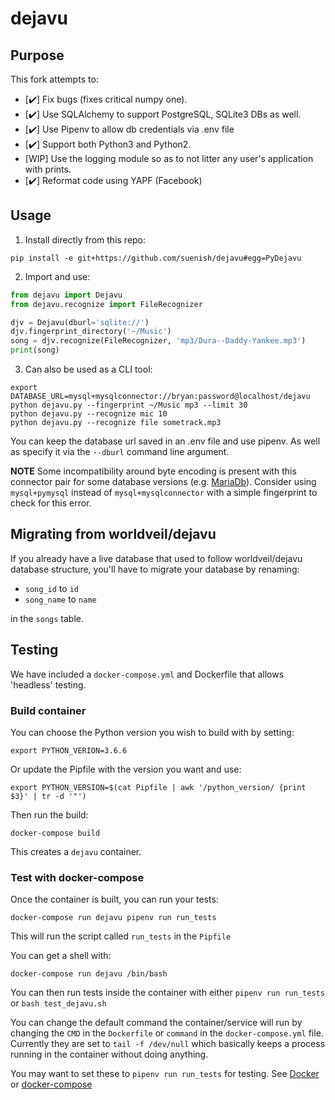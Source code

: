 # dejavu

## Purpose

This fork attempts to:

*   [:heavy_check_mark:] Fix bugs (fixes critical numpy one).
*   [:heavy_check_mark:] Use SQLAlchemy to support PostgreSQL, SQLite3 DBs as well.
*   [:heavy_check_mark:] Use Pipenv to allow db credentials via .env file
*   [:heavy_check_mark:] Support both Python3 and Python2.
*   [WIP] Use the logging module so as to not litter any user's application with prints.
*   [:heavy_check_mark:] Reformat code using YAPF (Facebook)

## Usage

1.  Install directly from this repo:

```commandline
pip install -e git+https://github.com/suenish/dejavu#egg=PyDejavu
```

2.  Import and use:

```python
from dejavu import Dejavu
from dejavu.recognize import FileRecognizer

djv = Dejavu(dburl='sqlite://')
djv.fingerprint_directory('~/Music')
song = djv.recognize(FileRecognizer, 'mp3/Dura--Daddy-Yankee.mp3')
print(song)
```

3.  Can also be used as a CLI tool:

```commandline
export DATABASE_URL=mysql+mysqlconnector://bryan:password@localhost/dejavu
python dejavu.py --fingerprint ~/Music mp3 --limit 30
python dejavu.py --recognize mic 10
python dejavu.py --recognize file sometrack.mp3
```

You can keep the database url saved in an .env file and use pipenv. As
well as specify it via the `--dburl` command line argument.

**NOTE** Some incompatibility around byte encoding is present with this connector pair
for some database versions (e.g. [MariaDb](https://mariadb.org/)).
Consider using `mysql+pymysql` instead of `mysql+mysqlconnector` with a simple
fingerprint to check for this error.

## Migrating from worldveil/dejavu

If you already have a live database that used to follow worldveil/dejavu
database structure, you'll have to migrate your database
by renaming:

*   `song_id` to `id`
*   `song_name` to `name`

in the `songs` table.

## Testing

We have included a `docker-compose.yml` and Dockerfile that allows 'headless' testing.

### Build container

You can choose the Python version you wish to build with by setting:

```
export PYTHON_VERION=3.6.6
```

Or update the Pipfile with the version you want and use:

```
export PYTHON_VERSION=$(cat Pipfile | awk '/python_version/ {print $3}' | tr -d '"')
```

Then run the build:

```
docker-compose build
```

This creates a `dejavu` container.

### Test with docker-compose

Once the container is built, you can run your tests:

```
docker-compose run dejavu pipenv run run_tests
```

This will run the script called `run_tests` in the `Pipfile`

You can get a shell with:

```
docker-compose run dejavu /bin/bash
```

You can then run tests inside the container with either `pipenv run run_tests` or `bash test_dejavu.sh`

You can change the default command the container/service will run by changing the `CMD` in the `Dockerfile` or `command` in the `docker-compose.yml` file.
Currently they are set to `tail -f /dev/null` which basically keeps a process running in the container without doing anything.

You may want to set these to `pipenv run run_tests` for testing. See [Docker](https://docs.docker.com/engine/reference/builder/#cmd) or [docker-compose](https://docs.docker.com/compose/compose-file/#command)
